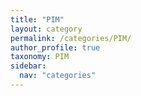 ```yaml
---
title: "PIM"
layout: category
permalink: /categories/PIM/
author_profile: true
taxonomy: PIM
sidebar:
  nav: "categories"
---
```

